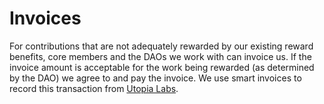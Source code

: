 # Invoices

For contributions that are not adequately rewarded by our existing reward benefits, core members and the DAOs we work with can invoice us. If the invoice amount is acceptable for the work being rewarded (as determined by the DAO) we agree to and pay the invoice. We use smart invoices to record this transaction from [Utopia Labs](https://www.utopialabs.com).&#x20;
